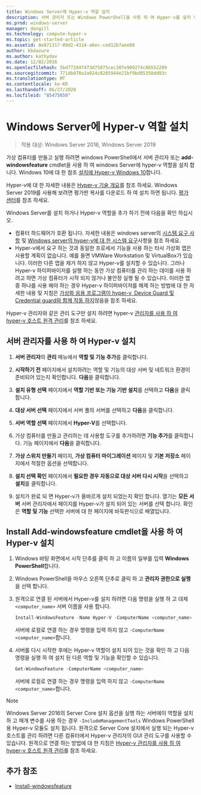 ```yaml
---
title: Windows Server에 Hyper-v 역할 설치
description: 서버 관리자 또는 Windows PowerShell을 사용 하 여 Hyper-v를 설치 하기 위한 지침을 제공 합니다.
ms.prod: windows-server
manager: dongill
ms.technology: compute-hyper-v
ms.topic: get-started-article
ms.assetid: 8e871317-09d2-4314-a6ec-ced12b7aee89
author: kbdazure
ms.author: kathydav
ms.date: 12/02/2016
ms.openlocfilehash: 5bd77284fd73d75075cec307e989274c86552209
ms.sourcegitcommit: 771db070a3a924c8265944e21bf9bd85350dd93c
ms.translationtype: MT
ms.contentlocale: ko-KR
ms.lasthandoff: 06/27/2020
ms.locfileid: "85475650"
---
```

# <a name="install-the-hyper-v-role-on-windows-server"></a>Windows Server에 Hyper-v 역할 설치

>적용 대상: Windows Server 2016, Windows Server 2019

가상 컴퓨터를 만들고 실행 하려면 windows PowerShell에서 서버 관리자 또는 **add-windowsfeature** cmdlet을 사용 하 여 windows Server에 hyper-v 역할을 설치 합니다.
Windows 10에 대 한 참조 [설치에 Hyper-v Windows 10](https://docs.microsoft.com/virtualization/hyper-v-on-windows/quick-start/enable-hyper-v)합니다.

Hyper-v에 대 한 자세한 내용은 [Hyper-v 기술 개요](../Hyper-V-Technology-Overview.md)를 참조 하세요. Windows Server 2019를 사용해 보려면 평가판 복사를 다운로드 하 여 설치 하면 됩니다. [평가 센터](https://www.microsoft.com/evalcenter/evaluate-windows-server-2019)를 참조 하세요.

Windows Server를 설치 하거나 Hyper-v 역할을 추가 하기 전에 다음을 확인 하십시오.
- 컴퓨터 하드웨어가 호환 됩니다. 자세한 내용은 windows server의 [시스템 요구 사항](../../../get-started/System-Requirements.md) 및 [Windows server의 hyper-v에 대 한 시스템 요구](../System-requirements-for-Hyper-V-on-Windows.md)사항을 참조 하세요.
- Hyper-v에서 요구 하는 것과 동일한 프로세서 기능을 사용 하는 타사 가상화 앱은 사용할 계획이 없습니다. 예를 들면 VMWare Workstation 및 VirtualBox가 있습니다. 이러한 다른 앱을 제거 하지 않고 Hyper-v를 설치할 수 있습니다. 그러나 Hyper-v 하이퍼바이저를 실행 하는 동안 가상 컴퓨터를 관리 하는 데이를 사용 하려고 하면 가상 컴퓨터가 시작 되지 않거나 불안정 실행 될 수 있습니다. 이러한 앱 중 하나를 사용 해야 하는 경우 Hyper-v 하이퍼바이저를 해제 하는 방법에 대 한 자세한 내용 및 지침은 [가상화 응용 프로그램이 hyper-v, Device Guard 및 Credential guard와 함께 작동 하지](https://support.microsoft.com/help/3204980/virtualization-applications-do-not-work-together-with-hyper-v-device-g)않음을 참조 하세요.

Hyper-v 관리자와 같은 관리 도구만 설치 하려면 hyper-v [관리자를 사용 하 여 hyper-v 호스트 원격 관리](../Manage/Remotely-manage-Hyper-V-hosts.md)를 참조 하세요.

## <a name="install-hyper-v-by-using-server-manager"></a>서버 관리자를 사용 하 여 Hyper-v 설치

1. **서버 관리자**의 **관리** 메뉴에서 **역할 및 기능 추가**를 클릭합니다.

2. **시작하기 전** 페이지에서 설치하려는 역할 및 기능의 대상 서버 및 네트워크 환경이 준비되어 있는지 확인합니다. **다음**을 클릭합니다.

3. **설치 유형 선택** 페이지에서 **역할 기반 또는 기능 기반 설치**를 선택하고 **다음**을 클릭합니다.

4. **대상 서버 선택** 페이지에서 서버 풀의 서버를 선택하고 **다음**을 클릭합니다.

5. **서버 역할 선택** 페이지에서 **Hyper-V**를 선택합니다.

6. 가상 컴퓨터를 만들고 관리하는 데 사용할 도구를 추가하려면 **기능 추가**를 클릭합니다. 기능 페이지에서 **다음**을 클릭합니다.

7. **가상 스위치 만들기** 페이지, **가상 컴퓨터 마이그레이션** 페이지 및 **기본 저장소** 페이지에서 적절한 옵션을 선택합니다.

8. **설치 선택 확인** 페이지에서 **필요한 경우 자동으로 대상 서버 다시 시작**을 선택하고 **설치**를 클릭합니다.

9. 설치가 완료 되 면 Hyper-v가 올바르게 설치 되었는지 확인 합니다. 열기는 **모든 서버** 서버 관리자에서 페이지를 Hyper-v가 설치 되어 있는 서버를 선택 합니다. 확인은 **역할 및 기능** 선택한 서버에 대 한 페이지에 바둑판식으로 배열입니다.

## <a name="install-hyper-v-by-using-the-install-windowsfeature-cmdlet"></a>Install Add-windowsfeature cmdlet을 사용 하 여 Hyper-v 설치

1. Windows 바탕 화면에서 시작 단추를 클릭 하 고 이름의 일부를 입력 **Windows PowerShell**합니다.

2. Windows PowerShell을 마우스 오른쪽 단추로 클릭 하 고 **관리자 권한으로 실행**을 선택 합니다.

3. 원격으로 연결 된 서버에서 Hyper-v를 설치 하려면 다음 명령을 실행 하 고 대체 `<computer_name>` 서버 이름을 사용 합니다.

    ```powershell
    Install-WindowsFeature -Name Hyper-V -ComputerName <computer_name> -IncludeManagementTools -Restart
    ```

    서버에 로컬로 연결 하는 경우 명령을 입력 하지 않고 `-ComputerName <computer_name>`합니다.

4. 서버를 다시 시작한 후에는 Hyper-v 역할이 설치 되어 있는 것을 확인 하 고 다음 명령을 실행 하 여 설치 된 다른 역할 및 기능을 확인할 수 있습니다.

    ```powershell
    Get-WindowsFeature -ComputerName <computer_name>
    ```

    서버에 로컬로 연결 하는 경우 명령을 입력 하지 않고 `-ComputerName <computer_name>`합니다.

> [!NOTE]
> Windows Server 2016의 Server Core 설치 옵션을 실행 하는 서버에이 역할을 설치 하 고 매개 변수를 사용 하는 경우 `-IncludeManagementTools` Windows PowerShell 용 Hyper-v 모듈도 설치 됩니다. 원격으로 Server Core 설치에서 실행 되는 Hyper-v 호스트를 관리 하려면 다른 컴퓨터에서 Hyper-v 관리자의 GUI 관리 도구를 사용할 수 있습니다. 원격으로 연결 하는 방법에 대 한 지침은 [Hyper-v 관리자를 사용 하 여 hyper-v 호스트 원격 관리](../Manage/Remotely-manage-Hyper-V-hosts.md)를 참조 하세요.

## <a name="additional-references"></a>추가 참조

- [Install-windowsfeature](https://docs.microsoft.com/powershell/module/Microsoft.Windows.ServerManager.Migration/Install-WindowsFeature)
